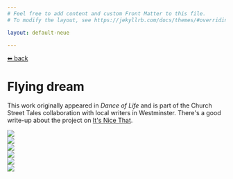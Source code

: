 ```yaml
---
# Feel free to add content and custom Front Matter to this file.
# To modify the layout, see https://jekyllrb.com/docs/themes/#overriding-theme-defaults

layout: default-neue

---
```

[⬅ back](index)
# Flying dream

This work originally appeared in *Dance of Life* and is part of the Church Street Tales collaboration with local writers in Westminster. There's a good write-up about the project on [It's Nice That](https://www.itsnicethat.com/articles/dance-of-life-royal-college-of-art-london-print-studio-publication-221018).

![](images/fd_1.png)  
![](images/fd_2.png)  
![](images/fd_3.png)  
![](images/fd_4.png)  
![](images/fd_5.png)  
![](images/fd_6.png)  

